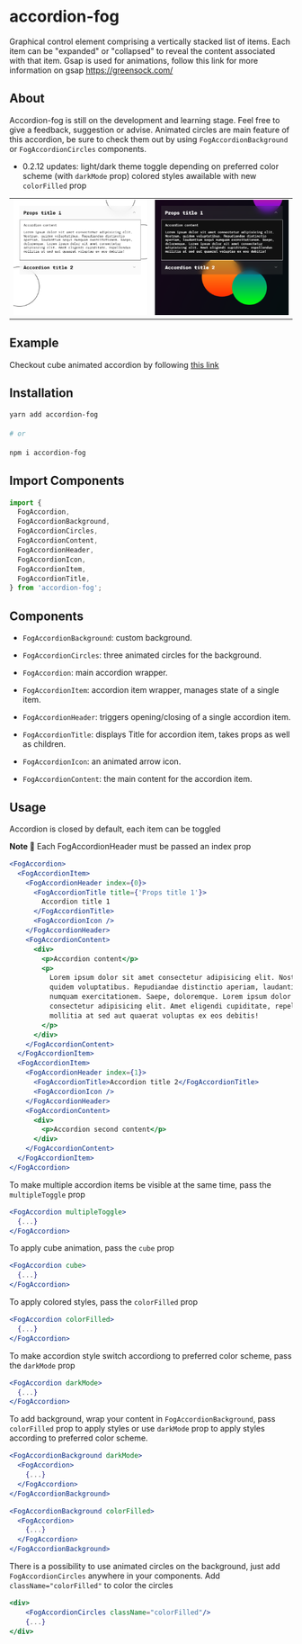 # accordion-fog

Graphical control element comprising a vertically stacked list of items. Each item can be "expanded" or "collapsed" to reveal the content associated with that item. Gsap is used for animations, follow this link for more information on gsap https://greensock.com/

## About

Accordion-fog is still on the development and learning stage. Feel free to give a feedback, suggestion or advise. Animated circles are main feature of this accordion, be sure to check them out by using `FogAccordionBackground` or `FogAccordionCircles` components.

- 0.2.12 updates:
  light/dark theme toggle depending on preferred color scheme (with `darkMode` prop)
  colored styles awailable with new `colorFilled` prop

<table>
    <td><img src="/screen-light.png" alt='screen-light'/></td>
    <td><img src="/screen-dark.png" alt='screen-dark'/></td>
</table>

## Example

Checkout cube animated accordion by following <a href="https://juliatiunova.github.io/accordion-fog/" title="accordion-fog" target="_blank">this link</a>

## Installation

```sh
yarn add accordion-fog

# or

npm i accordion-fog
```

## Import Components

```jsx
import {
  FogAccordion,
  FogAccordionBackground,
  FogAccordionCircles,
  FogAccordionContent,
  FogAccordionHeader,
  FogAccordionIcon,
  FogAccordionItem,
  FogAccordionTitle,
} from 'accordion-fog';
```

## Components

- `FogAccordionBackground`: custom background.

- `FogAccordionCircles`: three animated circles for the background.

- `FogAccordion`: main accordion wrapper.

- `FogAccordionItem`: accordion item wrapper, manages state of a single item.

- `FogAccordionHeader`: triggers opening/closing of a single accordion item.

- `FogAccordionTitle`: displays Title for accordion item, takes props as well as children.

- `FogAccordionIcon`: an animated arrow icon.

- `FogAccordionContent`: the main content for the accordion item.

## Usage

Accordion is closed by default, each item can be toggled

**Note 🚨** Each FogAccordionHeader must be passed an index prop

```jsx
<FogAccordion>
  <FogAccordionItem>
    <FogAccordionHeader index={0}>
      <FogAccordionTitle title={'Props title 1'}>
        Accordion title 1
      </FogAccordionTitle>
      <FogAccordionIcon />
    </FogAccordionHeader>
    <FogAccordionContent>
      <div>
        <p>Accordion content</p>
        <p>
          Lorem ipsum dolor sit amet consectetur adipisicing elit. Nostrum,
          quidem voluptatibus. Repudiandae distinctio aperiam, laudantium sequi
          numquam exercitationem. Saepe, doloremque. Lorem ipsum dolor sit amet
          consectetur adipisicing elit. Amet eligendi cupiditate, repellendus
          mollitia at sed aut quaerat voluptas ex eos debitis!
        </p>
      </div>
    </FogAccordionContent>
  </FogAccordionItem>
  <FogAccordionItem>
    <FogAccordionHeader index={1}>
      <FogAccordionTitle>Accordion title 2</FogAccordionTitle>
      <FogAccordionIcon />
    </FogAccordionHeader>
    <FogAccordionContent>
      <div>
        <p>Accordion second content</p>
      </div>
    </FogAccordionContent>
  </FogAccordionItem>
</FogAccordion>
```

To make multiple accordion items be visible at the same time, pass the `multipleToggle` prop

```jsx
<FogAccordion multipleToggle>
  {...}
</FogAccordion>
```

To apply cube animation, pass the `cube` prop

```jsx
<FogAccordion cube>
  {...}
</FogAccordion>
```

To apply colored styles, pass the `colorFilled` prop

```jsx
<FogAccordion colorFilled>
  {...}
</FogAccordion>
```

To make accordion style switch accordiong to preferred color scheme, pass the `darkMode` prop

```jsx
<FogAccordion darkMode>
  {...}
</FogAccordion>
```

To add background, wrap your content in `FogAccordionBackground`, pass `colorFilled` prop to apply styles or use `darkMode` prop to apply styles according to preferred color scheme.

```jsx
<FogAccordionBackground darkMode>
  <FogAccordion>
    {...}
  </FogAccordion>
</FogAccordionBackground>
```

```jsx
<FogAccordionBackground colorFilled>
  <FogAccordion>
    {...}
  </FogAccordion>
</FogAccordionBackground>
```

There is a possibility to use animated circles on the background, just add `FogAccordionCircles` anywhere in your components. Add `className="colorFilled"` to color the circles

```jsx
<div>
    <FogAccordionCircles className="colorFilled"/>
    {...}
</div>
```
